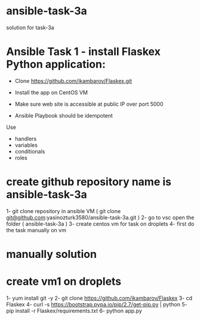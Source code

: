 # ansible-task-3a
solution for task-3a

# Ansible Task 1 - install Flaskex Python application:

-  Clone https://github.com/ikambarov/Flaskex.git
-  Install the app on CentOS VM
-  Make sure web site is accessible at public IP over port 5000

- Ansible Playbook should be idempotent

Use
 -   handlers
 -   variables
 -    conditionals
 -    roles

# create github repository name is ansible-task-3a 
1- git clone repository in ansible VM  (  git clone git@github.com:yasinozturk3580/ansible-task-3a.git )
2- go to vsc open the folder ( ansible-task-3a )
3- create centos vm for task on droplets
4- first do the task manually on vm

# manually solution
 # create vm1 on droplets
 1-  yum install git -y
 2-  git clone https://github.com/ikambarov/Flaskex
 3-  cd Flaskex
 4-  curl -s https://bootstrap.pypa.io/pip/2.7/get-pip.py | python
 5-  pip install  -r  Flaskex/requirements.txt
 6-  python app.py
